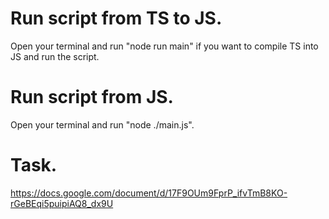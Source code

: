 # Run script from TS to JS.
Open your terminal and run "node run main" if you want to compile TS into JS and run the script.

# Run script from JS.
Open your terminal and run "node ./main.js".

# Task.
https://docs.google.com/document/d/17F9OUm9FprP_ifvTmB8KO-rGeBEqi5puipiAQ8_dx9U